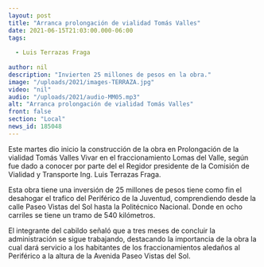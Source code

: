 ```yaml
---
layout: post
title: "Arranca prolongación de vialidad Tomás Valles"
date: 2021-06-15T21:03:00.000-06:00
tags:
  
  - Luis Terrazas Fraga
  
author: nil
description: "Invierten 25 millones de pesos en la obra."
image: "/uploads/2021/images-TERRAZA.jpg"
video: "nil"
audio: "/uploads/2021/audio-MM05.mp3"
alt: "Arranca prolongación de vialidad Tomás Valles"
front: false
section: "Local"
news_id: 185048
---
```


Este martes dio inicio la construcción de la obra en Prolongación de la vialidad Tomás Valles Vivar en el fraccionamiento Lomas del Valle, según fue dado a conocer por parte del el Regidor presidente de la Comisión de Vialidad y Transporte Ing. Luis Terrazas Fraga.

Esta obra tiene una inversión de 25 millones de pesos tiene como fin el desahogar el trafico del Periférico de la Juventud, comprendiendo desde la calle Paseo Vistas del Sol hasta la Politécnico Nacional. Donde en ocho carriles se tiene un tramo de 540 kilómetros.

El integrante del cabildo señaló que a tres meses de concluir la administración se sigue trabajando, destacando la importancia de la obra la cual dará servicio a los habitantes de los fraccionamientos aledaños al Periférico a la altura de la Avenida Paseo Vistas del Sol.
